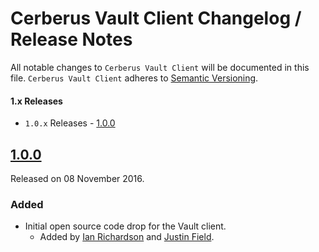 # Cerberus Vault Client Changelog / Release Notes

All notable changes to `Cerberus Vault Client` will be documented in this file. `Cerberus Vault Client` adheres to [Semantic Versioning](http://semver.org/).

#### 1.x Releases

- `1.0.x` Releases - [1.0.0](#100)

## [1.0.0](https://github.com/Nike-Inc/java-vault-client/releases/tag/v1.0.0)

Released on 08 November 2016.

### Added

- Initial open source code drop for the Vault client.
	- Added by [Ian Richardson][contrib_tibrim] and [Justin Field][contrib_fieldju].
	

[contrib_tibrim]: https://github.com/Tibrim
[contrib_fieldju]: https://github.com/fieldju
